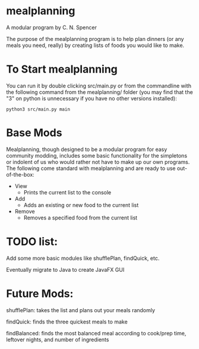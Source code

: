 
# mealplanning
A modular program by C. N. Spencer

The purpose of the mealplanning program is to help plan dinners (or any meals you need, really) by creating lists of foods you would like to make.

# To Start mealplanning
You can run it by double clicking src/main.py or from the commandline with the following command from the mealplanning/ folder (you may find that the "3" on python is unnecessary if you have no other versions installed):

    python3 src/main.py main
    
# Base Mods
Mealplanning, though designed to be a modular program for easy community modding, includes some basic functionality for the simpletons or indolent of us who would rather not have to make up our own programs. The following come standard with mealplanning and are ready to use out-of-the-box:
* View
	* Prints the current list to the console
* Add
	* Adds an existing or new food to the current list
* Remove
	* Removes a specified food from the current list

# TODO list:
Add some more basic modules like shufflePlan, findQuick, etc.

Eventually migrate to Java to create JavaFX GUI

# Future Mods:
shufflePlan: takes the list and plans out your meals randomly

findQuick: finds the three quickest meals to make

findBalanced: finds the most balanced meal according to cook/prep time, leftover nights, and number of ingredients

